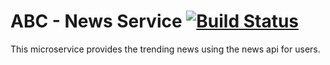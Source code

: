 # ABC - News Service [![Build Status](http://149.165.156.122:8080/buildStatus/icon?job=ABC-multibranch/develop-news-service)](http://149.165.156.122:8080/job/ABC-multibranch/job/develop-news-service/)

This microservice provides the trending news using the news api for users.
